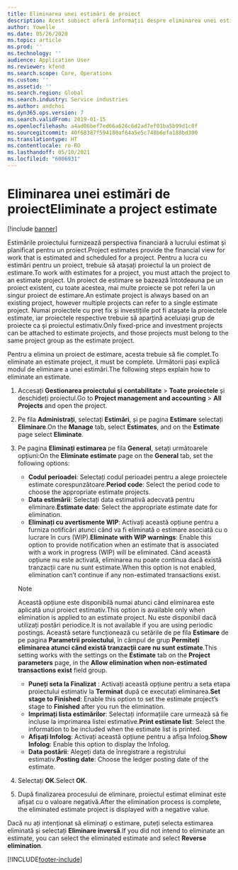 ```yaml
---
title: Eliminarea unei estimări de proiect
description: Acest subiect oferă informații despre eliminarea unei estimări de proiect după finalizarea acestuia.
author: Yowelle
ms.date: 05/26/2020
ms.topic: article
ms.prod: ''
ms.technology: ''
audience: Application User
ms.reviewer: kfend
ms.search.scope: Core, Operations
ms.custom: ''
ms.assetid: ''
ms.search.region: Global
ms.search.industry: Service industries
ms.author: andchoi
ms.dyn365.ops.version: 7
ms.search.validFrom: 2019-01-15
ms.openlocfilehash: a4ad06bef7ed66a626c6d2ad7ef01ba5b99d1c0f
ms.sourcegitcommit: 40f68387f594180af64a5e5c748b6efa188bd300
ms.translationtype: HT
ms.contentlocale: ro-RO
ms.lasthandoff: 05/10/2021
ms.locfileid: "6006931"
---
```

# <a name="eliminate-a-project-estimate"></a><span data-ttu-id="05158-103">Eliminarea unei estimări de proiect</span><span class="sxs-lookup"><span data-stu-id="05158-103">Eliminate a project estimate</span></span>

[!include [banner](../includes/banner.md)]

<span data-ttu-id="05158-104">Estimările proiectului furnizează perspectiva financiară a lucrului estimat și planificat pentru un proiect.</span><span class="sxs-lookup"><span data-stu-id="05158-104">Project estimates provide the financial view for work that is estimated and scheduled for a project.</span></span> <span data-ttu-id="05158-105">Pentru a lucra cu estimări pentru un proiect, trebuie să atașați proiectul la un proiect de estimare.</span><span class="sxs-lookup"><span data-stu-id="05158-105">To work with estimates for a project, you must attach the project to an estimate project.</span></span> <span data-ttu-id="05158-106">Un proiect de estimare se bazează întotdeauna pe un proiect existent, cu toate acestea, mai multe proiecte se pot referi la un singur proiect de estimare.</span><span class="sxs-lookup"><span data-stu-id="05158-106">An estimate project is always based on an existing project, however multiple projects can refer to a single estimate project.</span></span> <span data-ttu-id="05158-107">Numai proiectele cu preț fix și investițiile pot fi atașate la proiectele estimate, iar proiectele respective trebuie să aparțină aceluiași grup de proiecte ca și proiectul estimativ.</span><span class="sxs-lookup"><span data-stu-id="05158-107">Only fixed-price and investment projects can be attached to estimate projects, and those projects must belong to the same project group as the estimate project.</span></span>

<span data-ttu-id="05158-108">Pentru a elimina un proiect de estimare, acesta trebuie să fie complet.</span><span class="sxs-lookup"><span data-stu-id="05158-108">To eliminate an estimate project, it must be complete.</span></span> <span data-ttu-id="05158-109">Următorii pași explică modul de eliminare a unei estimări.</span><span class="sxs-lookup"><span data-stu-id="05158-109">The following steps explain how to eliminate an estimate.</span></span>

1. <span data-ttu-id="05158-110">Accesați **Gestionarea proiectului și contabilitate** > **Toate proiectele** și deschideți proiectul.</span><span class="sxs-lookup"><span data-stu-id="05158-110">Go to **Project management and accounting** > **All Projects** and open the project.</span></span> 
2. <span data-ttu-id="05158-111">Pe fila **Administrați**, selectați **Estimări**, și pe pagina **Estimare** selectați **Eliminare**.</span><span class="sxs-lookup"><span data-stu-id="05158-111">On the **Manage** tab, select **Estimates**, and on the **Estimate** page select **Eliminate**.</span></span>
3. <span data-ttu-id="05158-112">Pe pagina **Eliminați estimarea** pe fila **General**, setați următoarele opțiuni:</span><span class="sxs-lookup"><span data-stu-id="05158-112">On the **Eliminate estimate** page on the **General** tab, set the following options:</span></span>

   - <span data-ttu-id="05158-113">**Codul perioadei**: Selectați codul perioadei pentru a alege proiectele estimate corespunzătoare.</span><span class="sxs-lookup"><span data-stu-id="05158-113">**Period code**: Select the period code to choose the appropriate estimate projects.</span></span> 
   - <span data-ttu-id="05158-114">**Data estimării**: Selectați data estimativă adecvată pentru eliminare.</span><span class="sxs-lookup"><span data-stu-id="05158-114">**Estimate date**: Select the appropriate estimate date for elimination.</span></span>
   - <span data-ttu-id="05158-115">**Eliminați cu avertismente WIP**: Activați această opțiune pentru a furniza notificări atunci când va fi eliminată o estimare asociată cu o lucrare în curs (WIP).</span><span class="sxs-lookup"><span data-stu-id="05158-115">**Eliminate with WIP warnings**: Enable this option to provide notification when an estimate that is associated with a work in progress (WIP) will be eliminated.</span></span> <span data-ttu-id="05158-116">Când această opțiune nu este activată, eliminarea nu poate continua dacă există tranzacții care nu sunt estimate.</span><span class="sxs-lookup"><span data-stu-id="05158-116">When this option is not enabled, elimination can’t continue if any non-estimated transactions exist.</span></span> 
   > [!NOTE]
   > <span data-ttu-id="05158-117">Această opțiune este disponibilă numai atunci când eliminarea este aplicată unui proiect estimativ.</span><span class="sxs-lookup"><span data-stu-id="05158-117">This option is available only when elimination is applied to an estimate project.</span></span> <span data-ttu-id="05158-118">Nu este disponibil dacă utilizați postări periodice.</span><span class="sxs-lookup"><span data-stu-id="05158-118">It is not available if you are using periodic postings.</span></span> <span data-ttu-id="05158-119">Această setare funcționează cu setările de pe fila **Estimare** de pe pagina **Parametrii proiectului**, în câmpul de grup **Permiteți eliminarea atunci când există tranzacții care nu sunt estimate**.</span><span class="sxs-lookup"><span data-stu-id="05158-119">This setting works with the settings on the **Estimate** tab on the **Project parameters** page, in the **Allow elimination when non-estimated transactions exist** field group.</span></span>
   - <span data-ttu-id="05158-120">**Puneți seta la Finalizat** : Activați această opțiune pentru a seta etapa proiectului estimativ la **Terminat** după ce executați eliminarea.</span><span class="sxs-lookup"><span data-stu-id="05158-120">**Set stage to Finished**: Enable this option to set the estimate project’s stage to **Finished** after you run the elimination.</span></span>
   - <span data-ttu-id="05158-121">**Imprimați lista estimărilor**: Selectați informațiile care urmează să fie incluse la imprimarea listei estimative.</span><span class="sxs-lookup"><span data-stu-id="05158-121">**Print estimate list**: Select the information to be included when the estimate list is printed.</span></span>
   - <span data-ttu-id="05158-122">**Afișați Infolog**: Activați această opțiune pentru a afișa Infolog.</span><span class="sxs-lookup"><span data-stu-id="05158-122">**Show Infolog**: Enable this option to display the Infolog.</span></span>
   - <span data-ttu-id="05158-123">**Data postării**: Alegeți data de înregistrare a registrului estimativ.</span><span class="sxs-lookup"><span data-stu-id="05158-123">**Posting date**: Choose the ledger posting date of the estimate.</span></span>

4.  <span data-ttu-id="05158-124">Selectați **OK**.</span><span class="sxs-lookup"><span data-stu-id="05158-124">Select **OK**.</span></span>
5. <span data-ttu-id="05158-125">După finalizarea procesului de eliminare, proiectul estimat eliminat este afișat cu o valoare negativă.</span><span class="sxs-lookup"><span data-stu-id="05158-125">After the elimination process is complete, the eliminated estimate project is displayed with a negative value.</span></span> 

<span data-ttu-id="05158-126">Dacă nu ați intenționat să eliminați o estimare, puteți selecta estimarea eliminată și selectați **Eliminare inversă**.</span><span class="sxs-lookup"><span data-stu-id="05158-126">If you did not intend to eliminate an estimate, you can select the eliminated estimate and select **Reverse elimination**.</span></span>   


[!INCLUDE[footer-include](../includes/footer-banner.md)]